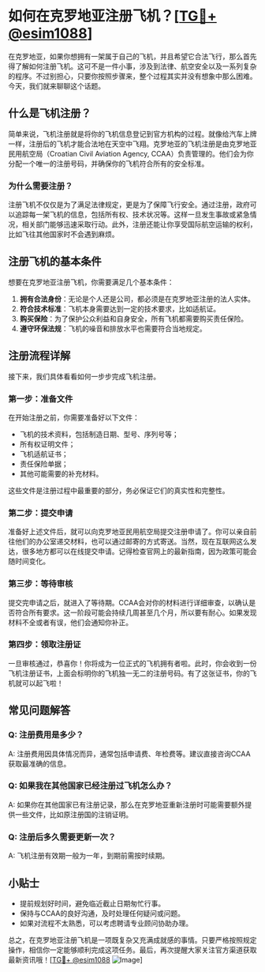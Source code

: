 # 如何在克罗地亚注册飞机？[[TG💪+ @esim1088](https://t.me/s/esim1088)]

在克罗地亚，如果你想拥有一架属于自己的飞机，并且希望它合法飞行，那么首先得了解如何注册飞机。这可不是一件小事，涉及到法律、航空安全以及一系列复杂的程序。不过别担心，只要你按照步骤来，整个过程其实并没有想象中那么困难。今天，我们就来聊聊这个话题。

## 什么是飞机注册？

简单来说，飞机注册就是将你的飞机信息登记到官方机构的过程。就像给汽车上牌一样，注册后的飞机才能合法地在天空中飞翔。克罗地亚的飞机注册是由克罗地亚民用航空局（Croatian Civil Aviation Agency, CCAA）负责管理的。他们会为你分配一个唯一的注册号码，并确保你的飞机符合所有的安全标准。

### 为什么需要注册？

注册飞机不仅仅是为了满足法律规定，更是为了保障飞行安全。通过注册，政府可以追踪每一架飞机的信息，包括所有权、技术状况等。这样一旦发生事故或紧急情况，相关部门能够迅速采取行动。此外，注册还能让你享受国际航空运输的权利，比如飞往其他国家时不会遇到麻烦。

## 注册飞机的基本条件

想要在克罗地亚注册飞机，你需要满足几个基本条件：

1. **拥有合法身份**：无论是个人还是公司，都必须是在克罗地亚注册的法人实体。
2. **符合技术标准**：飞机本身需要达到一定的技术要求，比如适航证。
3. **购买保险**：为了保护公众利益和自身安全，所有飞机都需要购买责任保险。
4. **遵守环保法规**：飞机的噪音和排放水平也需要符合当地规定。

## 注册流程详解

接下来，我们具体看看如何一步步完成飞机注册。

### 第一步：准备文件

在开始注册之前，你需要准备好以下文件：

- 飞机的技术资料，包括制造日期、型号、序列号等；
- 所有权证明文件；
- 飞机适航证书；
- 责任保险单据；
- 其他可能需要的补充材料。

这些文件是注册过程中最重要的部分，务必保证它们的真实性和完整性。

### 第二步：提交申请

准备好上述文件后，就可以向克罗地亚民用航空局提交注册申请了。你可以亲自前往他们的办公室递交材料，也可以通过邮寄的方式寄送。当然，现在互联网这么发达，很多地方都可以在线提交申请。记得检查官网上的最新指南，因为政策可能会随时间变化。

### 第三步：等待审核

提交完申请之后，就进入了等待期。CCAA会对你的材料进行详细审查，以确认是否符合所有要求。这一阶段可能会持续几周甚至几个月，所以要有耐心。如果发现材料不全或者有误，他们会通知你补正。

### 第四步：领取注册证

一旦审核通过，恭喜你！你将成为一位正式的飞机拥有者啦。此时，你会收到一份飞机注册证书，上面会标明你的飞机独一无二的注册号码。有了这张证书，你的飞机就可以起飞啦！

## 常见问题解答

### Q: 注册费用是多少？
A: 注册费用因具体情况而异，通常包括申请费、年检费等。建议直接咨询CCAA获取最准确的信息。

### Q: 如果我在其他国家已经注册过飞机怎么办？
A: 如果你在其他国家已有注册记录，那么在克罗地亚重新注册时可能需要额外提供一些文件，比如原注册国的注销证明。

### Q: 注册后多久需要更新一次？
A: 飞机注册有效期一般为一年，到期前需按时续期。

## 小贴士

- 提前规划好时间，避免临近截止日期匆忙行事。
- 保持与CCAA的良好沟通，及时处理任何疑问或问题。
- 如果对流程不太熟悉，可以考虑聘请专业顾问协助办理。

总之，在克罗地亚注册飞机是一项既复杂又充满成就感的事情。只要严格按照规定操作，相信你一定能够顺利完成这项任务。最后，再次提醒大家关注官方渠道获取最新资讯哦！[[TG💪+ @esim1088](https://t.me/s/esim1088) ![Image](https://i.postimg.cc/4NQfJmqS/Snipaste-2025-05-13-00-14-12.png)]